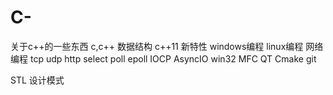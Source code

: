 # C-
关于c++的一些东西
c,c++ 数据结构 
c++11 新特性
windows编程 linux编程
网络编程 tcp udp http select poll epoll IOCP AsyncIO
win32
MFC QT 
Cmake git

STL
设计模式
